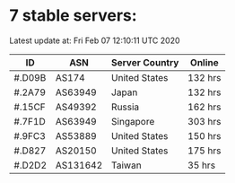 # 7 stable servers:

Latest update at: Fri Feb 07 12:10:11 UTC 2020

| ID | ASN | Server Country | Online |
| -- | --- | -------------- | ------ |
| #.D09B | AS174 | United States | 132 hrs |
| #.2A79 | AS63949 | Japan | 132 hrs |
| #.15CF | AS49392 | Russia | 162 hrs |
| #.7F1D | AS63949 | Singapore | 303 hrs |
| #.9FC3 | AS53889 | United States | 150 hrs |
| #.D827 | AS20150 | United States | 175 hrs |
| #.D2D2 | AS131642 | Taiwan | 35 hrs |

